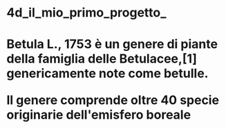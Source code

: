 # 4d_il_mio_primo_progetto_
<h1 in ritardo è meglio che mai </h1>
<p> Betula L., 1753 è un genere di piante della famiglia delle Betulacee,[1] genericamente note come betulle.

Il genere comprende oltre 40 specie originarie dell'emisfero boreale </p>
